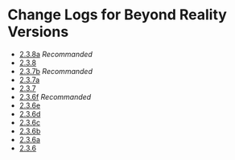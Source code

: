 # Change Logs for Beyond Reality Versions

* [2.3.8a](CHANGELOG_2.3.8.md) *Recommanded*
* [2.3.8](CHANGELOG_2.3.8.md)
* [2.3.7b](CHANGELOG_2.3.7b.md) *Recommanded*
* [2.3.7a](CHANGELOG_2.3.7a.md)
* [2.3.7](CHANGELOG_2.3.7.md)
* [2.3.6f](CHANGELOG_2.3.6f.md) *Recommanded*
* [2.3.6e](CHANGELOG_2.3.6e.md)
* [2.3.6d](CHANGELOG_2.3.6d.md)
* [2.3.6c](CHANGELOG_2.3.6c.md)
* [2.3.6b](CHANGELOG_2.3.6b.md)
* [2.3.6a](CHANGELOG_2.3.6a.md)
* [2.3.6](CHANGELOG_2.3.6.md)
